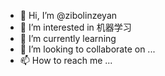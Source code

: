 - 👋 Hi, I’m @zibolinzeyan
- 👀 I’m interested in 机器学习
- 🌱 I’m currently learning 
- 💞️ I’m looking to collaborate on ...
- 📫 How to reach me ...

<!---
zibolinzeyan/zibolinzeyan is a ✨ special ✨ repository because its `README.md` (this file) appears on your GitHub profile.
You can click the Preview link to take a look at your changes.
--->
